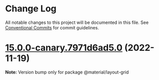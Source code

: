 # Change Log

All notable changes to this project will be documented in this file.
See [Conventional Commits](https://conventionalcommits.org) for commit guidelines.

# [15.0.0-canary.7971d6ad5.0](https://github.com/material-components/material-components-web/compare/v14.0.0...v15.0.0-canary.7971d6ad5.0) (2022-11-19)

**Note:** Version bump only for package @material/layout-grid
